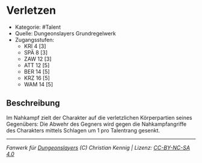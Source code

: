 <!---
Dies ist ein Fanwerk für DUNGEONSLAYERS (C) von Christian Kennig

Quellen:      [Dungeonslayers Grundregelwerk](https://www.f-space.de/ds4/downloads.html)
              [Talentbeschreibungen](https://www.f-space.de/ds4/tools-talentcards.html)
License:      [CC-BY-NC-SA 4.0](https://creativecommons.org/licenses/by-nc-sa/4.0/deed.de)
Richtlinien:  [Fanwerkrichtlinien](https://www.dungeonslayers.net/fanwerk-richtlinien/)
Autor:        Zauberlehrling
-->

  
# Verletzen  
- Kategorie: #Talent  
- Quelle: Dungeonslayers Grundregelwerk  
- Zugangsstufen:  
  - KRI 4 [3]  
  - SPÄ 8 [3]  
  - ZAW 12 [3]  
  - ATT 12 [5]  
  - BER 14 [5]  
  - KRZ 16 [5]  
  - WAM 14 [5]  

## Beschreibung  
Im Nahkampf zielt der Charakter auf die verletzlichen Körperpartien seines Gegenübers: Die Abwehr des Gegners wird gegen die Nahkampfangriffe des Charakters mittels Schlagen um 1 pro Talentrang gesenkt.


___  
*Fanwerk für [Dungeonslayers](https://www.dungeonslayers.net/) (C) Christian Kennig | Lizenz: [CC-BY-NC-SA 4.0](https://creativecommons.org/licenses/by-nc-sa/4.0/deed.de)*  